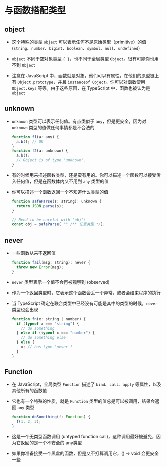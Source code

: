 # 与函数搭配类型


## object

+ 这个特殊的类型 `object` 可以表示任何不是原始类型（primitive）的值 (`string`、`number`、`bigint`、`boolean`、`symbol`、`null`、`undefined`)

+ `object` 不同于空对象类型 `{ }`，也不同于全局类型 `Object`。很有可能你也用不到 `Object`

+ 注意在 JavaScript 中，函数就是对象，他们可以有属性，在他们的原型链上有 `Object.prototype`，并且 `instanceof Object`。你可以对函数使用 `Object.keys` 等等。由于这些原因，在 TypeScript 中，函数也被认为是 `object`

## unknown

+ `unknown` 类型可以表示任何值。有点类似于 `any`，但是更安全，因为对 `unknown` 类型的值做任何事情都是不合法的

  ```js
  function f1(a: any) {
    a.b(); // OK
  }
  function f2(a: unknown) {
    a.b();
    // Object is of type 'unknown'.
  }
  ```

+ 有的时候用来描述函数类型，还是蛮有用的。你可以描述一个函数可以接受传入任何值，但是在函数体内又不用到 `any` 类型的值

+ 你可以描述一个函数返回一个不知道什么类型的值

  ```js
  function safeParse(s: string): unknown {
    return JSON.parse(s);
  }

  // Need to be careful with 'obj'!
  const obj = safeParse( "" /** 任意类型 */);
  ```

## never

+ 一些函数从来不返回值

  ```js
  function fail(msg: string): never {
    throw new Error(msg);
  }
  ```

+ `never` 类型表示一个值不会再被观察到 (observed)

+ 作为一个返回类型时，它表示这个函数会丢一个异常，或者会结束程序的执行

+ 当 TypeScript 确定在联合类型中已经没有可能是其中的类型的时候，`never` 类型也会出现

  ```js
  function fn(x: string | number) {
    if (typeof x === "string") {
      // do something
    } else if (typeof x === "number") {
      // do something else
    } else {
      x; // has type 'never'!
    }
  }
  ```

## Function

+ 在 JavaScript，全局类型 `Function` 描述了 `bind`、`call`、`apply` 等属性，以及其他所有的函数值

+ 它也有一个特殊的性质，就是 `Function` 类型的值总是可以被调用，结果会返回 `any` 类型

  ```js
  function doSomething(f: Function) {
    f(1, 2, 3);
  }
  ```

+ 这是一个无类型函数调用 (untyped function call)，这种调用最好被避免，因为它返回的是一个不安全的 any类型

+ 如果你准备接受一个黑盒的函数，但是又不打算调用它，() => void 会更安全一些
